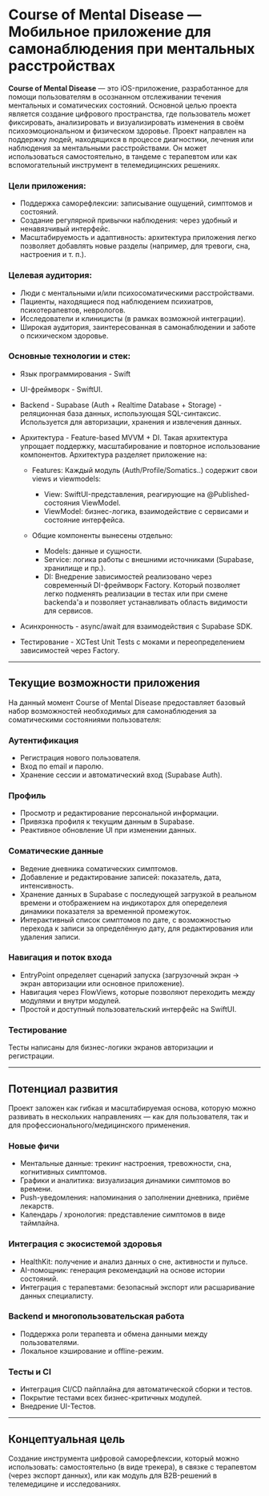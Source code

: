 # Course of Mental Disease — Мобильное приложение для самонаблюдения при ментальных расстройствах

**Course of Mental Disease** — это iOS-приложение, разработанное для помощи пользователям в осознанном отслеживании течения ментальных и соматических состояний. Основной целью проекта является создание цифрового пространства, где пользователь может фиксировать, анализировать и визуализировать изменения в своём психоэмоциональном и физическом здоровье.
Проект направлен на поддержку людей, находящихся в процессе диагностики, лечения или наблюдения за ментальными расстройствами. Он может использоваться самостоятельно, в тандеме с терапевтом или как вспомогательный инструмент в телемедицинских решениях.


### Цели приложения:
- Поддержка саморефлексии: записывание ощущений, симптомов и состояний.
- Создание регулярной привычки наблюдения: через удобный и ненавязчивый интерфейс.
- Масштабируемость и адаптивность: архитектура приложения легко позволяет добавлять новые разделы (например, для тревоги, сна, настроения и т. п.).


### Целевая аудитория:
- Люди с ментальными и/или психосоматическими расстройствами.
- Пациенты, находящиеся под наблюдением психиатров, психотерапевтов, неврологов.
- Исследователи и клиницисты (в рамках возможной интеграции).
- Широкая аудитория, заинтересованная в самонаблюдении и заботе о психическом здоровье.


### Основные технологии и стек:
- Язык программирования -	Swift

- UI-фреймворк	- SwiftUI.

- Backend - Supabase (Auth + Realtime Database + Storage) - реляционная база данных, использующая SQL-синтаксис. Используется для авторизации, хранения и извлечения данных.

- Архитектура -	Feature-based MVVM + DI. Такая архитектура упрощает поддержку, масштабирование и повторное использование компонентов. Архитектура разделяет приложение на:
	- Features: Каждый модуль (Auth/Profile/Somatics..) содержит свои views и viewmodels:
		- View: SwiftUI-представления, реагирующие на @Published-состояния ViewModel.
		- ViewModel: бизнес-логика, взаимодействие с сервисами и состояние интерфейса.

    - Общие компоненты вынесены отдельно:
		- Models: данные и сущности.
    	- Service: логика работы с внешними источниками (Supabase, хранилище и пр.).
		- DI: Внедрение зависимостей реализовано через современный DI-фреймворк Factory. Который позволяет легко подменять реализации в тестах или при смене backenda'а и позволяет устанавливать область видимости для сервисов.

- Асинхронность -	async/await для взаимодействия с Supabase SDK.

- Тестирование -	XCTest Unit Tests с моками и переопределением зависимостей через Factory.

---
## Текущие возможности приложения
На данный момент Course of Mental Disease предоставляет базовый набор возможностей необходимых для самонаблюдения за соматическими состояниями пользователя:

### Аутентификация
- Регистрация нового пользователя.
- Вход по email и паролю.
- Хранение сессии и автоматический вход (Supabase Auth).

### Профиль
- Просмотр и редактирование персональной информации.
- Привязка профиля к текущим данным в Supabase.
- Реактивное обновление UI при изменении данных.

### Соматические данные
- Ведение дневника соматических симптомов.
- Добавление и редактирование записей: показатель, дата, интенсивность.
- Хранение данных в Supabase с последующей загрузкой в реальном времени и отображением на индикотарох для опеределеия динамики показателя за временной промежуток.
- Интерактивный список симптомов по дате, с возможностью перехода к записи за определённую дату, для редактирования или удаления записи.

### Навигация и поток входа
- EntryPoint определяет сценарий запуска (загрузочный экран -> экран авторизации или основное приложение).
- Навигация через FlowViews, которые позволяют переходить между модулями и внутри модулей.
- Простой и доступный пользовательский интерфейс на SwiftUI.

### Тестирование
Тесты написаны для бизнес-логики экранов авторизации и регистрации.

---
## Потенциал развития
Проект заложен как гибкая и масштабируемая основа, которую можно развивать в нескольких направлениях — как для пользователя, так и для профессионального/медицинского применения.

### Новые фичи
- Ментальные данные: трекинг настроения, тревожности, сна, когнитивных симптомов.
- Графики и аналитика: визуализация динамики симптомов во времени.
- Push-уведомления: напоминания о заполнении дневника, приёме лекарств.
- Календарь / хронология: представление симптомов в виде таймлайна.

### Интеграция с экосистемой здоровья
- HealthKit: получение и анализ данных о сне, активности и пульсе.
- AI-помощник: генерация рекомендаций на основе истории состояний.
- Интеграция с терапевтами: безопасный экспорт или расшаривание данных специалисту.

### Backend и многопользовательская работа
- Поддержка роли терапевта и обмена данными между пользователями.
- Локальное кэширование и offline-режим.

### Тесты и CI
- Интеграция CI/CD пайплайна для автоматической сборки и тестов.
- Покрытие тестами всех бизнес-критичных модулей.
- Внедрение UI-Тестов.

---
## Концептуальная цель
Создание инструмента цифровой саморефлексии, который можно использовать: самостоятельно (в виде трекера), в связке с терапевтом (через экспорт данных), или как модуль для B2B-решений в телемедицине и исследованиях.

